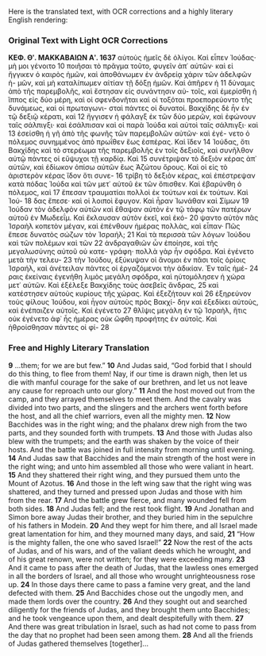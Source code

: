 Here is the translated text, with OCR corrections and a highly literary English rendering:

### Original Text with Light OCR Corrections

**ΚΕΦ. Θʹ. ΜΑΚΚΑΒΑΙΩΝ Αʹ. 1637**
αὐτοὺς ἡμεῖς δὲ ὀλίγοι. Καὶ εἶπεν Ἰούδας· μὴ μοι γένοιτο 10
ποιῆσαι τὸ πρᾶγμα τοῦτο, φυγεῖν ἀπ᾿ αὐτῶν· καὶ εἰ ἤγγικεν ὁ
καιρὸς ἡμῶν, καὶ ἀποθάνωμεν ἐν ἀνδρείᾳ χάριν τῶν ἀδελφῶν ἡ-
μῶν, καὶ μὴ καταλίπωμεν αἰτίαν τῇ δόξῃ ἡμῶν. Καὶ ἀπῆρεν ἡ 11
δύναμις ἀπὸ τῆς παρεμβολῆς, καὶ ἔστησαν εἰς συνάντησιν αὐ-
τοῖς, καὶ ἐμερίσθη ἡ ἵππος εἰς δύο μέρη, καὶ οἱ σφενδονῆται
καὶ οἱ τοξόται προεπορεύοντο τῆς δυνάμεως, καὶ οἱ πρωταγωνι-
σταὶ πάντες οἱ δυνατοί. Βακχίδης δὲ ἦν ἐν τῷ δεξιῷ κέρατι, καὶ 12
ἤγγισεν ἡ φάλαγξ ἐκ τῶν δύο μερῶν, καὶ ἐφώνουν ταῖς σάλπιγξι·
καὶ ἐσάλπισαν καὶ οἱ παρὰ Ἰούδα καὶ αὐτοὶ ταῖς σάλπιγξι· καὶ 13
ἐσείσθη ἡ γῆ ἀπὸ τῆς φωνῆς τῶν παρεμβολῶν αὐτῶν· καὶ ἐγέ-
νετο ὁ πόλεμος συνημμένος ἀπὸ πρωΐθεν ἕως ἑσπέρας. Καὶ ἴδεν 14
Ἰούδας, ὅτι Βακχίδης καὶ τὸ στερέωμα τῆς παρεμβολῆς ἐν τοῖς
δεξιοῖς, καὶ συνῆλθον αὐτῷ πάντες οἱ εὔψυχοι τῇ καρδίᾳ. Καὶ 15
συνέτριψαν τὸ δεξιὸν κέρας ἀπ᾿ αὐτῶν, καὶ ἐδίωκον ὀπίσω αὐτῶν
ἕως Ἀζώτου ὄρους. Καὶ οἱ εἰς τὸ ἀριστερὸν κέρας ἴδον ὅτι συνε- 16
τρίβη τὸ δεξιὸν κέρας, καὶ ἐπέστρεψαν κατὰ πόδας Ἰούδα καὶ
τῶν μετ᾿ αὐτοῦ ἐκ τῶν ὄπισθεν. Καὶ ἐβαρύνθη ὁ πόλεμος, καὶ 17
ἔπεσαν τραυματίαι πολλοὶ ἐκ τούτων καὶ ἐκ τούτων. Καὶ Ἰού- 18
δας ἔπεσε· καὶ οἱ λοιποὶ ἔφυγον. Καὶ ἦραν Ἰωνάθαν καὶ Σίμων 19
Ἰούδαν τὸν ἀδελφὸν αὐτῶν καὶ ἔθαψαν αὐτὸν ἐν τῷ τάφῳ τῶν
πατέρων αὐτοῦ ἐν Μωδεεΐμ. Καὶ ἔκλαυσαν αὐτὸν ἐκεῖ, καὶ ἐκό- 20
ψαντο αὐτὸν πᾶς Ἰσραὴλ κοπετὸν μέγαν, καὶ ἐπένθουν ἡμέρας
πολλὰς, καὶ εἶπαν· Πῶς ἔπεσε δυνατὸς σώζων τὸν Ἰσραήλ; 21
Καὶ τὰ περισσὰ τῶν λόγων Ἰούδου καὶ τῶν πολέμων καὶ τῶν 22
ἀνδραγαθιῶν ὧν ἐποίησε, καὶ τῆς μεγαλωσύνης αὐτοῦ οὐ κατε-
γράφη· πολλὰ γὰρ ἦν σφόδρα. Καὶ ἐγένετο μετὰ τὴν τελευ- 23
τὴν Ἰούδου, ἐξύκυψαν οἱ ἄνομοι ἐν πᾶσι τοῖς ὁρίοις Ἰσραήλ,
καὶ ἀνέτειλαν πάντες οἱ ἐργαζόμενοι τὴν ἀδικίαν. Ἐν ταῖς ἡμέ- 24
ραις ἐκείναις ἐγενήθη λιμὸς μεγάλη σφόδρα, καὶ ηὐτομόλησεν
ἡ χώρα μετ᾿ αὐτῶν. Καὶ ἐξέλεξε Βακχίδης τοὺς ἀσεβεῖς ἄνδρας, 25
καὶ κατέστησεν αὐτοὺς κυρίους τῆς χώρας. Καὶ ἐξεζήτουν καὶ 26
ἐξηρεύνον τοὺς φίλους Ἰούδου, καὶ ἦγον αὐτοὺς πρὸς Βακχί-
δην καὶ ἐξεδίκει αὐτοὺς, καὶ ἐνέπαιζεν αὐτοῖς. Καὶ ἐγένετο 27
θλῖψις μεγάλη ἐν τῷ Ἰσραὴλ, ἥτις οὐκ ἐγένετο ἀφ᾿ ἧς ἡμέρας
οὐκ ὤφθη προφήτης ἐν αὐτοῖς. Καὶ ἠθροίσθησαν πάντες οἱ φί- 28

### Free and Highly Literary Translation

**9** ...them; for we are but few.”
**10** And Judas said, “God forbid that I should do this thing, to flee from them! Nay, if our time is drawn nigh, then let us die with manful courage for the sake of our brethren, and let us not leave any cause for reproach unto our glory.”
**11** And the host moved out from the camp, and they arrayed themselves to meet them. And the cavalry was divided into two parts, and the slingers and the archers went forth before the host, and all the chief warriors, even all the mighty men.
**12** Now Bacchides was in the right wing; and the phalanx drew nigh from the two parts, and they sounded forth with trumpets.
**13** And those with Judas also blew with the trumpets; and the earth was shaken by the voice of their hosts. And the battle was joined in full intensity from morning until evening.
**14** And Judas saw that Bacchides and the main strength of the host were in the right wing; and unto him assembled all those who were valiant in heart.
**15** And they shattered their right wing, and they pursued them unto the Mount of Azotus.
**16** And those in the left wing saw that the right wing was shattered, and they turned and pressed upon Judas and those with him from the rear.
**17** And the battle grew fierce, and many wounded fell from both sides.
**18** And Judas fell; and the rest took flight.
**19** And Jonathan and Simon bore away Judas their brother, and they buried him in the sepulchre of his fathers in Modein.
**20** And they wept for him there, and all Israel made great lamentation for him, and they mourned many days, and said,
**21** “How is the mighty fallen, the one who saved Israel!”
**22** Now the rest of the acts of Judas, and of his wars, and of the valiant deeds which he wrought, and of his great renown, were not written; for they were exceeding many.
**23** And it came to pass after the death of Judas, that the lawless ones emerged in all the borders of Israel, and all those who wrought unrighteousness rose up.
**24** In those days there came to pass a famine very great, and the land defected with them.
**25** And Bacchides chose out the ungodly men, and made them lords over the country.
**26** And they sought out and searched diligently for the friends of Judas, and they brought them unto Bacchides; and he took vengeance upon them, and dealt despitefully with them.
**27** And there was great tribulation in Israel, such as had not come to pass from the day that no prophet had been seen among them.
**28** And all the friends of Judas gathered themselves [together]…